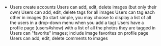 - Users create accounts
Users can add, edit, delete images (but only their own)
Users can add, edit, delete tags for all images
Users can tag each other in images (to start simple, you may choose to display a list of all the users in a drop-down menu when you add a tag)
Users have a profile page (users#show) with a list of all the photos they are tagged in
Users can "favorite" images; include image favorites on profile page
Users can add, edit, delete comments to images
